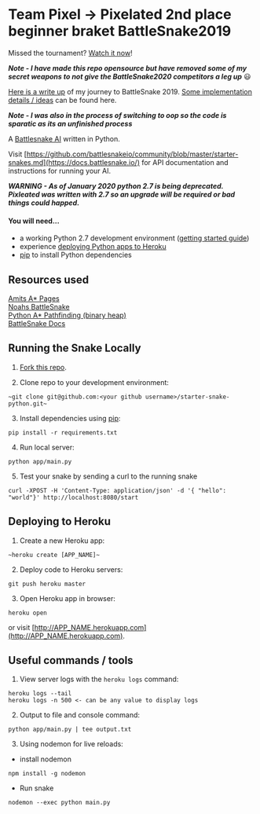 # Team Pixel -> Pixelated 2nd place beginner braket BattleSnake2019

Missed the tournament? [Watch it now](https://www.twitch.tv/videos/389395340)!

***Note - I have made this repo opensource but have removed some of my secret weapons to not give the BattleSnake2020 competitors a leg up*** :smiley:

[Here is a write up](https://ntmk.ca/blog/battlesnake2019/) of my journey to BattleSnake 2019.
[Some implementation details / ideas](https://ntmk.ca/blog/battlesnake2019-part-2/) can be found here. 

***Note - I was also in the process of switching to oop so the code is sparatic as its an unfinished process***

A [Battlesnake AI](https://play.battlesnake.io/) written in Python. 

Visit [https://github.com/battlesnakeio/community/blob/master/starter-snakes.md](https://docs.battlesnake.io/) for API documentation and instructions for running your AI.

***WARNING - As of January 2020 python 2.7 is being deprecated. Pixleated was written with 2.7 so an upgrade will be required or bad things could happed.***

#### You will need...

* a working Python 2.7 development environment ([getting started guide](http://hackercodex.com/guide/python-development-environment-on-mac-osx/))
* experience [deploying Python apps to Heroku](https://devcenter.heroku.com/articles/getting-started-with-python#introduction)
* [pip](https://pip.pypa.io/en/latest/installing.html) to install Python dependencies

## Resources used
[Amits A* Pages](http://theory.stanford.edu/~amitp/GameProgramming/)    
[Noahs BattleSnake](https://github.com/noahspriggs/battlesnake-python)    
[Python A* Pathfinding (binary heap)](http://code.activestate.com/recipes/578919-python-a-pathfinding-with-binary-heap/)    
[BattleSnake Docs](https://docs.battlesnake.io/)

## Running the Snake Locally

1) [Fork this repo](https://github.com/battlesnakeio/starter-snake-python/fork).

2) Clone repo to your development environment:
```
~git clone git@github.com:<your github username>/starter-snake-python.git~
```

3) Install dependencies using [pip](https://pip.pypa.io/en/latest/installing.html):
```
pip install -r requirements.txt
```

4) Run local server:
```
python app/main.py
```

5) Test your snake by sending a curl to the running snake
```
curl -XPOST -H 'Content-Type: application/json' -d '{ "hello": "world"}' http://localhost:8080/start
```

## Deploying to Heroku

1) Create a new Heroku app:
```
~heroku create [APP_NAME]~
```

2) Deploy code to Heroku servers:
```
git push heroku master
```

3) Open Heroku app in browser:
```
heroku open
```
or visit [http://APP_NAME.herokuapp.com](http://APP_NAME.herokuapp.com).

## Useful commands / tools

1) View server logs with the `heroku logs` command:
```
heroku logs --tail
heroku logs -n 500 <- can be any value to display logs 
```

2) Output to file and console command:
```
python app/main.py | tee output.txt
```

3) Using nodemon for live reloads:
- install nodemon
```
npm install -g nodemon
```
- Run snake
```
nodemon --exec python main.py
```
